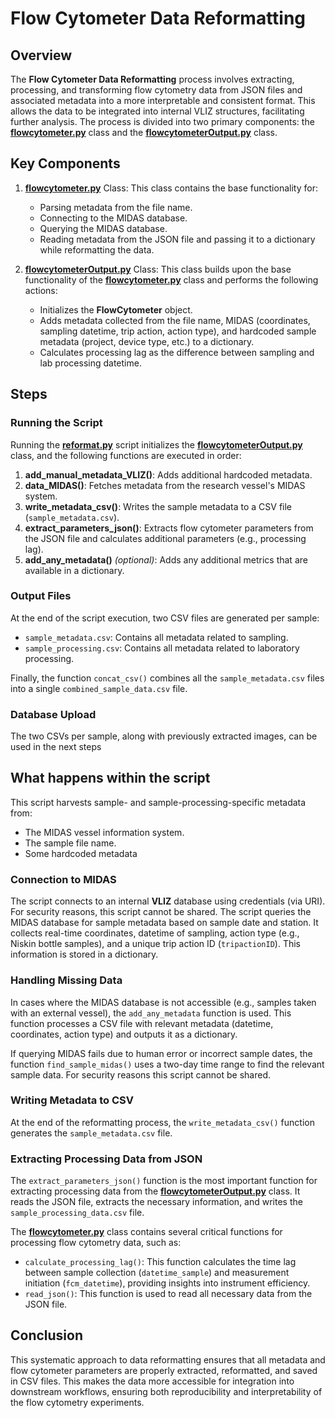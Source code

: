 # Flow Cytometer Data Reformatting

## Overview
The **Flow Cytometer Data Reformatting** process involves extracting, processing, and transforming flow cytometry data from JSON files and associated metadata into a more interpretable and consistent format. This allows the data to be integrated into internal VLIZ structures, facilitating further analysis. The process is divided into two primary components: the **[flowcytometer.py](flowcytometer.py)** class and the **[flowcytometerOutput.py](flowcytometerOutput.py)** class.

## Key Components

1. **[flowcytometer.py](flowcytometer.py)** Class:
   This class contains the base functionality for:
   - Parsing metadata from the file name.
   - Connecting to the MIDAS database.
   - Querying the MIDAS database.
   - Reading metadata from the JSON file and passing it to a dictionary while reformatting the data.

2. **[flowcytometerOutput.py](flowcytometerOutput.py)** Class:
   This class builds upon the base functionality of the **[flowcytometer.py](flowcytometer.py)** class and performs the following actions:
   - Initializes the **FlowCytometer** object.
   - Adds metadata collected from the file name, MIDAS (coordinates, sampling datetime, trip action, action type), and hardcoded sample metadata (project, device type, etc.) to a dictionary.
   - Calculates processing lag as the difference between sampling and lab processing datetime.

## Steps

### Running the Script
Running the **[reformat.py](reformat.py)** script initializes the **[flowcytometerOutput.py](flowcytometerOutput.py)** class, and the following functions are executed in order:
1. **add_manual_metadata_VLIZ()**: Adds additional hardcoded metadata.
2. **data_MIDAS()**: Fetches metadata from the research vessel's MIDAS system.
3. **write_metadata_csv()**: Writes the sample metadata to a CSV file (`sample_metadata.csv`).
4. **extract_parameters_json()**: Extracts flow cytometer parameters from the JSON file and calculates additional parameters (e.g., processing lag).
5. **add_any_metadata()** *(optional)*: Adds any additional metrics that are available in a dictionary.

### Output Files
At the end of the script execution, two CSV files are generated per sample:
- `sample_metadata.csv`: Contains all metadata related to sampling.
- `sample_processing.csv`: Contains all metadata related to laboratory processing.

Finally, the function `concat_csv()` combines all the `sample_metadata.csv` files into a single `combined_sample_data.csv` file.

### Database Upload
The two CSVs per sample, along with previously extracted images, can be used in the next steps

## What happens within the script

This script harvests sample- and sample-processing-specific metadata from:
- The MIDAS vessel information system.
- The sample file name.
- Some hardcoded metadata 

### Connection to MIDAS
The script connects to an internal **VLIZ** database using credentials (via URI). For security reasons, this script cannot be shared. The script queries the MIDAS database for sample metadata based on sample date and station. It collects real-time coordinates, datetime of sampling, action type (e.g., Niskin bottle samples), and a unique trip action ID (`tripactionID`). This information is stored in a dictionary.

### Handling Missing Data
In cases where the MIDAS database is not accessible (e.g., samples taken with an external vessel), the `add_any_metadata` function is used. This function processes a CSV file with relevant metadata (datetime, coordinates, action type) and outputs it as a dictionary.

If querying MIDAS fails due to human error or incorrect sample dates, the function `find_sample_midas()` uses a two-day time range to find the relevant sample data. For security reasons this script cannot be shared.

### Writing Metadata to CSV
At the end of the reformatting process, the `write_metadata_csv()` function generates the `sample_metadata.csv` file.

### Extracting Processing Data from JSON

The `extract_parameters_json()` function is the most important function for extracting processing data from the **[flowcytometerOutput.py](flowcytometerOutput.py)** class. It reads the JSON file, extracts the necessary information, and writes the `sample_processing_data.csv` file.

The **[flowcytometer.py](flowcytometer.py)** class contains several critical functions for processing flow cytometry data, such as:
- `calculate_processing_lag()`: This function calculates the time lag between sample collection (`datetime_sample`) and measurement initiation (`fcm_datetime`), providing insights into instrument efficiency.
- `read_json()`: This function is used to read all necessary data from the JSON file.

## Conclusion
This systematic approach to data reformatting ensures that all metadata and flow cytometer parameters are properly extracted, reformatted, and saved in CSV files. This makes the data more accessible for integration into downstream workflows, ensuring both reproducibility and interpretability of the flow cytometry experiments.
